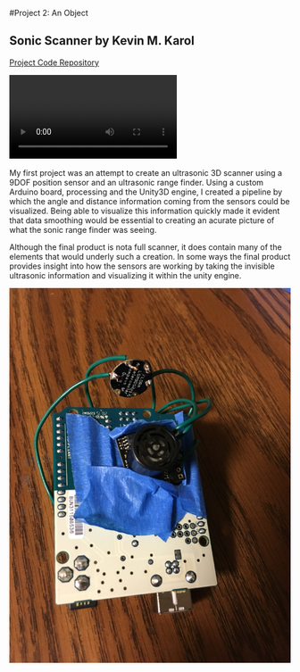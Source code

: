 #Project 2: An Object
## Sonic Scanner by Kevin M. Karol

[Project Code Repository](https://github.com/kevinmkarol/sonicScanner)

![](images/sonicRangeScreenCapture.mp4)

My first project was an attempt to create an ultrasonic 3D scanner using a 9DOF position sensor and an ultrasonic range finder.  Using a custom Arduino board, processing and the Unity3D engine, I created a pipeline by which the angle and distance information coming from the sensors could be visualized.  Being able to visualize this information quickly made it evident that data smoothing would be essential to creating an acurate picture of what the sonic range finder was seeing.

Although the final product is nota full scanner, it does contain many of the elements that would underly such a creation.  In some ways the final product provides insight into how the sensors are working by taking the invisible ultrasonic information and visualizing it within the unity engine.


![](images/Arduino_Range_Finder.jpg)
